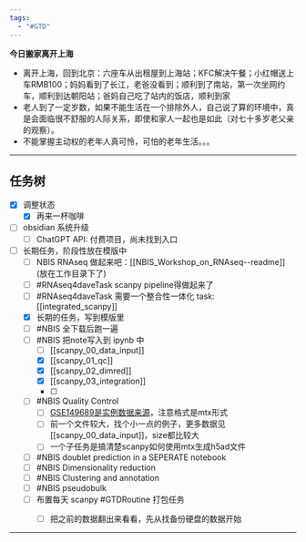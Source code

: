 ```yaml
---
tags:
  - "#GTD"
---
```


**今日搬家离开上海**

- 离开上海，回到北京：六座车从出租屋到上海站；KFC解决午餐；小红帽送上车RMB100；妈妈看到了长江，老爸没看到；顺利到了南站，第一次坐网约车，顺利到达朝阳站；爸妈自己吃了站内的饭店，顺利到家
- 老人到了一定岁数，如果不能生活在一个排除外人，自己说了算的环境中，真是会面临很不舒服的人际关系，即使和家人一起也是如此（对七十多岁老父亲的观察）。
- 不能掌握主动权的老年人真可怜，可怕的老年生活。。。


---
## 任务树

- [x] 调整状态
	- [x] 再来一杯咖啡
- [ ] obsidian 系统升级
	- [ ] ChatGPT API: 付费项目，尚未找到入口
- [ ] 长期任务，阶段性放在模版中
	- [ ] NBIS RNAseq 做起来吧：[[NBIS_Workshop_on_RNAseq--readme]] (放在工作目录下了)
	- [ ] #RNAseq4daveTask scanpy pipeline得做起来了
	- [ ] #RNAseq4daveTask 需要一个整合性一体化 task: [[integrated_scanpy]]
    - [x] 长期的任务，写到模版里
    - [ ] #NBIS 全下载后跑一遍
    - [ ] #NBIS 把note写入到 ipynb 中
	    - [ ] [[scanpy_00_data_input]]
	    - [x] [[scanpy_01_qc]]
	    - [x] [[scanpy_02_dimred]]
	    - [x] [[scanpy_03_integration]]
	    - [ ] 
    - [ ] #NBIS Quality Control
	    - [ ] [GSE149689是实例数据来源](https://www.ncbi.nlm.nih.gov/geo/query/acc.cgi?acc=GSE149689)，注意格式是mtx形式 
	    - [ ] 前一个文件较大，找个小一点的例子，更多数据见[[scanpy_00_data_input]]，size都比较大
	    - [ ] 一个子任务是搞清楚scanpy如何使用mtx生成h5ad文件
    - [ ] #NBIS doublet prediction in a SEPERATE notebook
    - [ ] #NBIS Dimensionality reduction
    - [ ] #NBIS Clustering and annotation
    - [ ] #NBIS pseudobulk
    - [ ] 布置每天 scanpy #GTDRoutine 打包任务
	    - [ ] 把之前的数据翻出来看看，先从找备份硬盘的数据开始
    

---
